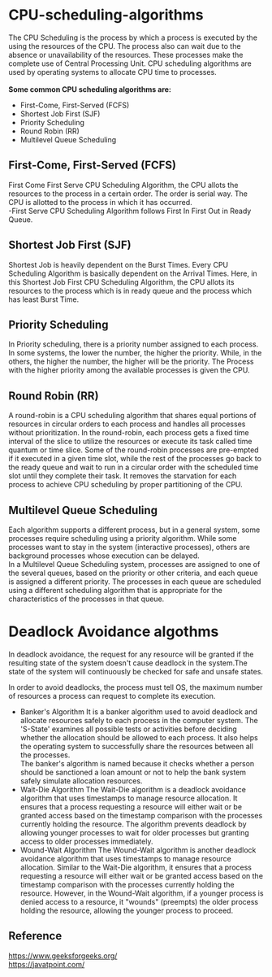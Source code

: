 # CPU-scheduling-algorithms
The CPU Scheduling is the process by which a process is executed by the using the resources of the CPU. The process also can wait due to the absence or unavailability of the resources. These processes make the complete use of Central Processing Unit.
CPU scheduling algorithms are used by operating systems to allocate CPU time to processes.<br>
 <br>
 <b>Some common CPU scheduling algorithms are:</b><br>
* First-Come, First-Served (FCFS)<br>
* Shortest Job First (SJF)<br>
* Priority Scheduling<br>
* Round Robin (RR)<br>
* Multilevel Queue Scheduling<br>
## First-Come, First-Served (FCFS)
First Come First Serve CPU Scheduling Algorithm, the CPU allots the resources to the process in a certain order. The order is serial way. The CPU is allotted to the process in which it has occurred.<br>
-First Serve CPU Scheduling Algorithm follows First In First Out in Ready Queue.
## Shortest Job First (SJF)
Shortest Job is heavily dependent on the Burst Times. Every CPU Scheduling Algorithm is basically dependent on the Arrival Times. Here, in this Shortest Job First CPU Scheduling Algorithm, the CPU allots its resources to the process which is in ready queue and the process which has least Burst Time.
## Priority Scheduling 
In Priority scheduling, there is a priority number assigned to each process. In some systems, the lower the number, the higher the priority. While, in the others, the higher the number, the higher will be the priority. The Process with the higher priority among the available processes is given the CPU.
## Round Robin (RR)
A round-robin is a CPU scheduling algorithm that shares equal portions of resources in circular orders to each process and handles all processes without prioritization. In the round-robin, each process gets a fixed time interval of the slice to utilize the resources or execute its task called time quantum or time slice. Some of the round-robin processes are pre-empted if it executed in a given time slot, while the rest of the processes go back to the ready queue and wait to run in a circular order with the scheduled time slot until they complete their task. It removes the starvation for each process to achieve CPU scheduling by proper partitioning of the CPU.
## Multilevel Queue Scheduling
Each algorithm supports a different process, but in a general system, some processes require scheduling using a priority algorithm. While some processes want to stay in the system (interactive processes), others are background processes whose execution can be delayed.<br>
In a Multilevel Queue Scheduling system, processes are assigned to one of the several queues, based on the priority or other criteria, and each queue is assigned a different priority. The processes in each queue are scheduled using a different scheduling algorithm that is appropriate for the characteristics of the processes in that queue.

# Deadlock Avoidance algothms
In deadlock avoidance, the request for any resource will be granted if the resulting state of the system doesn't cause deadlock in the system.The state of the system will continuously be checked for safe and unsafe states.

In order to avoid deadlocks, the process must tell OS, the maximum number of resources a process can request to complete its execution.
<br>
* Banker's Algorithm
It is a banker algorithm used to avoid deadlock and allocate resources safely to each process in the computer system. The 'S-State' examines all possible tests or activities before deciding whether the allocation should be allowed to each process. It also helps the operating system to successfully share the resources between all the processes. <br>
The banker's algorithm is named because it checks whether a person should be sanctioned a loan amount or not to help the bank system safely simulate allocation resources.
* Wait-Die Algorithm 
The Wait-Die algorithm is a deadlock avoidance algorithm that uses timestamps to manage resource allocation. It ensures that a process requesting a resource will either wait or be granted access based on the timestamp comparison with the processes currently holding the resource. The algorithm prevents deadlock by allowing younger processes to wait for older processes but granting access to older processes immediately.
* Wound-Wait Algorithm
The Wound-Wait algorithm is another deadlock avoidance algorithm that uses timestamps to manage resource allocation. Similar to the Wait-Die algorithm, it ensures that a process requesting a resource will either wait or be granted access based on the timestamp comparison with the processes currently holding the resource. However, in the Wound-Wait algorithm, if a younger process is denied access to a resource, it "wounds" (preempts) the older process holding the resource, allowing the younger process to proceed.


## Reference
https://www.geeksforgeeks.org/ <br>
https://javatpoint.com/ <br>
